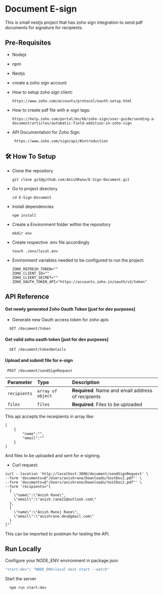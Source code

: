 
# Document E-sign

This is small nestjs project that has zoho sign integration to send pdf documents for signature for recipients.

## Pre-Requisites

- Nodejs
- npm
- Nestjs
- create a zoho sign account

- How to setup zoho sign client:

  ```
  https://www.zoho.com/accounts/protocol/oauth-setup.html
  ```

- How to create pdf file with e-sign tags:

  ```
  https://help.zoho.com/portal/en/kb/zoho-sign/user-guide/sending-a-document/articles/automatic-field-addition-in-zoho-sign
  ```

- API Documentation for Zoho Sign:
  
  ```
   https://www.zoho.com/sign/api/#introduction
  ```

## 🛠 How To Setup

- Clone the repository  

  ```
  git clone git@github.com:AnishRane/E-Sign-Document.git
  ```

- Go to project directory

  ```
  cd E-Sign-Document
  ```

- Install dependencies

  ```
  npm install
  ```

- Create a Environment folder within the repository

  ```
  mkdir env
  ```

- Create respective .env file accordingly

  ```
  touch ./env/local.env
  ```

- Environment variables needed to be configured to run the project:

  ```
  ZOHO_REFRESH_TOKEN=""
  ZOHO_CLIENT_ID=""
  ZOHO_CLIENT_SECRET=""
  ZOHO_OAUTH_TOKEN_API="https://accounts.zoho.in/oauth/v2/token"
  ```

## API Reference

#### Get newly generated Zoho Oauth Token [just for dev purposes]

- Generate new Oauth access token for zoho apis

```http
  GET /document/token
```

#### Get valid zoho oauth token [just for dev purposes]

```http
  GET /document/tokenDetails
```

#### Upload and submit file for e-sign

```http
 POST /document/sendSignRequest
```

| Parameter | Type     | Description                       |
| :-------- | :------- | :-------------------------------- |
| `recipients`      | `array of object` | **Required**. Name and email address of recipients |:
`files` | `files` | **Required**. Files to be uploaded

This api accepts the receipients in array like:

```
[
    {
        "name":"",
        "email":""
    }
]
```

And files to be uploaded and sent for e-signing.

- Curl request:

```
curl --location 'http://localhost:3000/document/sendSignRequest' \
--form 'documents=@"/Users/anishrane/Downloads/testDoc2.pdf"' \
--form 'documents=@"/Users/anishrane/Downloads/testDoc2.pdf"' \
--form 'recipients="[
  {
    \"name\":\"Anish Rane\",
    \"email\":\"anish.rane21@outlook.com\"
  },
  {
    \"name\":\"Anish Manoj Rane\",
    \"email\":\"anishrane.dev@gmail.com\"
  }
]"'
```

This can be imported to postman for testing the API.

## Run Locally

Configure your NODE_ENV environment in package.json

```bash
"start:dev": "NODE_ENV=local nest start --watch"
```

Start the server

```bash
  npm run start:dev
```
